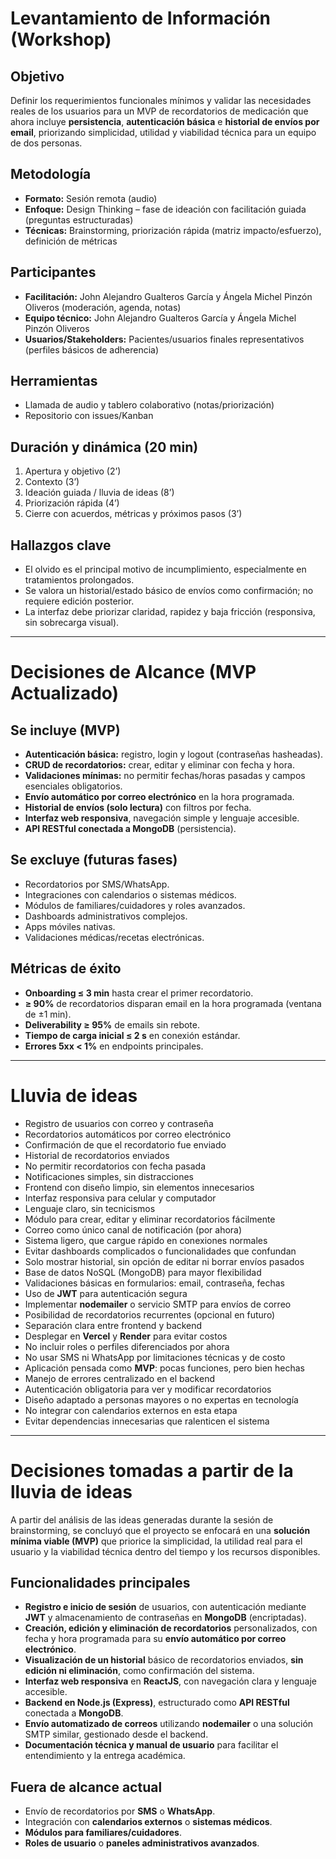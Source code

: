 # Levantamiento de Información (Workshop)

## Objetivo
Definir los requerimientos funcionales mínimos y validar las necesidades reales de los usuarios para un MVP de recordatorios de medicación que ahora incluye **persistencia**, **autenticación básica** e **historial de envíos por email**, priorizando simplicidad, utilidad y viabilidad técnica para un equipo de dos personas.

## Metodología
- **Formato:** Sesión remota (audio)
- **Enfoque:** Design Thinking – fase de ideación con facilitación guiada (preguntas estructuradas)
- **Técnicas:** Brainstorming, priorización rápida (matriz impacto/esfuerzo), definición de métricas

## Participantes
- **Facilitación:** John Alejandro Gualteros García y Ángela Michel Pinzón Oliveros (moderación, agenda, notas)
- **Equipo técnico:** John Alejandro Gualteros García y Ángela Michel Pinzón Oliveros
- **Usuarios/Stakeholders:** Pacientes/usuarios finales representativos (perfiles básicos de adherencia)

## Herramientas
- Llamada de audio y tablero colaborativo (notas/priorización)
- Repositorio con issues/Kanban

## Duración y dinámica (20 min)
1. Apertura y objetivo (2’)
2. Contexto (3’)
3. Ideación guiada / lluvia de ideas (8’)
4. Priorización rápida (4’)
5. Cierre con acuerdos, métricas y próximos pasos (3’)

## Hallazgos clave
- El olvido es el principal motivo de incumplimiento, especialmente en tratamientos prolongados.
- Se valora un historial/estado básico de envíos como confirmación; no requiere edición posterior.
- La interfaz debe priorizar claridad, rapidez y baja fricción (responsiva, sin sobrecarga visual).

---

# Decisiones de Alcance (MVP Actualizado)

## Se incluye (MVP)
- **Autenticación básica:** registro, login y logout (contraseñas hasheadas).
- **CRUD de recordatorios:** crear, editar y eliminar con fecha y hora.
- **Validaciones mínimas:** no permitir fechas/horas pasadas y campos esenciales obligatorios.
- **Envío automático por correo electrónico** en la hora programada.
- **Historial de envíos (solo lectura)** con filtros por fecha.
- **Interfaz web responsiva**, navegación simple y lenguaje accesible.
- **API RESTful conectada a MongoDB** (persistencia).

## Se excluye (futuras fases)
- Recordatorios por SMS/WhatsApp.
- Integraciones con calendarios o sistemas médicos.
- Módulos de familiares/cuidadores y roles avanzados.
- Dashboards administrativos complejos.
- Apps móviles nativas.
- Validaciones médicas/recetas electrónicas.

## Métricas de éxito
- **Onboarding ≤ 3 min** hasta crear el primer recordatorio.
- **≥ 90%** de recordatorios disparan email en la hora programada (ventana de ±1 min).
- **Deliverability ≥ 95%** de emails sin rebote.
- **Tiempo de carga inicial ≤ 2 s** en conexión estándar.
- **Errores 5xx < 1%** en endpoints principales.

---

# Lluvia de ideas
- Registro de usuarios con correo y contraseña  
- Recordatorios automáticos por correo electrónico  
- Confirmación de que el recordatorio fue enviado  
- Historial de recordatorios enviados  
- No permitir recordatorios con fecha pasada  
- Notificaciones simples, sin distracciones  
- Frontend con diseño limpio, sin elementos innecesarios  
- Interfaz responsiva para celular y computador  
- Lenguaje claro, sin tecnicismos  
- Módulo para crear, editar y eliminar recordatorios fácilmente  
- Correo como único canal de notificación (por ahora)  
- Sistema ligero, que cargue rápido en conexiones normales  
- Evitar dashboards complicados o funcionalidades que confundan  
- Solo mostrar historial, sin opción de editar ni borrar envíos pasados  
- Base de datos NoSQL (MongoDB) para mayor flexibilidad  
- Validaciones básicas en formularios: email, contraseña, fechas  
- Uso de **JWT** para autenticación segura  
- Implementar **nodemailer** o servicio SMTP para envíos de correo  
- Posibilidad de recordatorios recurrentes (opcional en futuro)  
- Separación clara entre frontend y backend  
- Desplegar en **Vercel** y **Render** para evitar costos  
- No incluir roles o perfiles diferenciados por ahora  
- No usar SMS ni WhatsApp por limitaciones técnicas y de costo  
- Aplicación pensada como **MVP**: pocas funciones, pero bien hechas  
- Manejo de errores centralizado en el backend  
- Autenticación obligatoria para ver y modificar recordatorios  
- Diseño adaptado a personas mayores o no expertas en tecnología  
- No integrar con calendarios externos en esta etapa  
- Evitar dependencias innecesarias que ralenticen el sistema  

---

# Decisiones tomadas a partir de la lluvia de ideas

A partir del análisis de las ideas generadas durante la sesión de brainstorming, se concluyó que el proyecto se enfocará en una **solución mínima viable (MVP)** que priorice la simplicidad, la utilidad real para el usuario y la viabilidad técnica dentro del tiempo y los recursos disponibles.

## Funcionalidades principales
- **Registro e inicio de sesión** de usuarios, con autenticación mediante **JWT** y almacenamiento de contraseñas en **MongoDB** (encriptadas).
- **Creación, edición y eliminación de recordatorios** personalizados, con fecha y hora programada para su **envío automático por correo electrónico**.
- **Visualización de un historial** básico de recordatorios enviados, **sin edición ni eliminación**, como confirmación del sistema.
- **Interfaz web responsiva** en **ReactJS**, con navegación clara y lenguaje accesible.
- **Backend en Node.js (Express)**, estructurado como **API RESTful** conectada a **MongoDB**.
- **Envío automatizado de correos** utilizando **nodemailer** o una solución SMTP similar, gestionado desde el backend.
- **Documentación técnica y manual de usuario** para facilitar el entendimiento y la entrega académica.

## Fuera de alcance actual
- Envío de recordatorios por **SMS** o **WhatsApp**.
- Integración con **calendarios externos** o **sistemas médicos**.
- **Módulos para familiares/cuidadores**.
- **Roles de usuario** o **paneles administrativos avanzados**.
